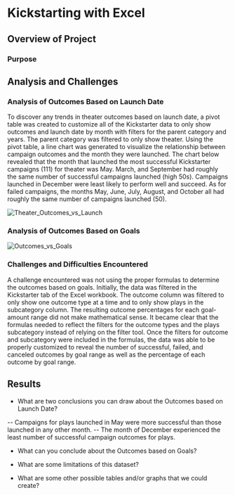 # Kickstarting with Excel

## Overview of Project

### Purpose

## Analysis and Challenges

### Analysis of Outcomes Based on Launch Date

To discover any trends in theater outcomes based on launch date, a pivot table was created to customize all of the Kickstarter data to only show outcomes and launch date by month with filters for the parent category and years. The parent category was filtered to only show theater. Using the pivot table, a line chart was generated to visualize the relationship between campaign outcomes and the month they were launched. The chart below revealed that the month that launched the most successful Kickstarter campaigns (111) for theater was May. March, and September had roughly the same number of successful campaigns launched (high 50s). Campaigns launched in December were least likely to perform well and succeed. As for failed campaigns, the months May, June, July, August, and October all had roughly the same number of campaigns launched (50).

![Theater_Outcomes_vs_Launch](https://user-images.githubusercontent.com/90656004/136834719-37854c74-ec57-467e-add3-b1c040048b89.png)


### Analysis of Outcomes Based on Goals

![Outcomes_vs_Goals](https://user-images.githubusercontent.com/90656004/136834734-eca41551-237e-4db0-9b69-70f9184d4e16.png)


### Challenges and Difficulties Encountered

A challenge encountered was not using the proper formulas to determine the outcomes based on goals. Initially, the data was filtered in the Kickstarter tab of the Excel workbook. The outcome column was filtered to only show one outcome type at a time and to only show plays in the subcategory column. The resulting outcome percentages for each goal-amount range did not make mathematical sense. It became clear that the formulas needed to reflect the filters for the outcome types and the plays subcategory instead of relying on the filter tool. Once the filters for outcome and subcategory were included in the formulas, the data was able to be properly customized to reveal the number of successful, failed, and canceled outcomes by goal range as well as the percentage of each outcome by goal range. 

## Results

- What are two conclusions you can draw about the Outcomes based on Launch Date?

 -- Campaigns for plays launched in May were more successful than those launched in any other month.
 -- The month of December experienced the least number of successful campaign outcomes for plays. 

- What can you conclude about the Outcomes based on Goals?

- What are some limitations of this dataset?

- What are some other possible tables and/or graphs that we could create?

